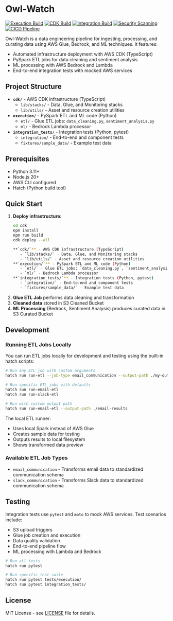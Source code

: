 # Owl-Watch

[![Execution Build](https://github.com/TheWinterShadow/Owl-Watch/actions/workflows/execution-build.yml/badge.svg)](https://github.com/TheWinterShadow/Owl-Watch/actions/workflows/execution-build.yml) [![CDK Build](https://github.com/TheWinterShadow/Owl-Watch/actions/workflows/cdk-build.yml/badge.svg)](https://github.com/TheWinterShadow/Owl-Watch/actions/workflows/cdk-build.yml) [![Integration Build](https://github.com/TheWinterShadow/Owl-Watch/actions/workflows/integration-build.yml/badge.svg)](https://github.com/TheWinterShadow/Owl-Watch/actions/workflows/integration-build.yml) [![Security Scanning](https://github.com/TheWinterShadow/Owl-Watch/actions/workflows/security-scanning.yml/badge.svg)](https://github.com/TheWinterShadow/Owl-Watch/actions/workflows/security-scanning.yml) [![CICD Pipeline](https://github.com/TheWinterShadow/Owl-Watch/actions/workflows/cicd-pipeline.yml/badge.svg)](https://github.com/TheWinterShadow/Owl-Watch/actions/workflows/cicd-pipeline.yml)


Owl-Watch is a data engineering pipeline for ingesting, processing, and curating data using AWS Glue, Bedrock, and ML techniques. It features:
- Automated infrastructure deployment with AWS CDK (TypeScript)
- PySpark ETL jobs for data cleaning and sentiment analysis
- ML processing with AWS Bedrock and Lambda
- End-to-end integration tests with mocked AWS services

## Project Structure

- **`cdk/`** - AWS CDK infrastructure (TypeScript)
   - `lib/stacks/` - Data, Glue, and Monitoring stacks
   - `lib/utils/` - Asset and resource creation utilities
- **`execution/`** - PySpark ETL and ML code (Python)
   - `etl/` - Glue ETL jobs: `data_cleaning.py`, `sentiment_analysis.py`
   - `ml/` - Bedrock Lambda processor
- **`integration_tests/`** - Integration tests (Python, pytest)
   - `integration/` - End-to-end and component tests
   - `fixtures/sample_data/` - Example test data

## Prerequisites

- Python 3.11+
- Node.js 20+
- AWS CLI configured
- Hatch (Python build tool)

## Quick Start

1. **Deploy infrastructure:**
   ```bash
   cd cdk
   npm install
   npm run build
   cdk deploy --all

   **`cdk/`** - AWS CDK infrastructure (TypeScript)
      - `lib/stacks/` - Data, Glue, and Monitoring stacks
      - `lib/utils/` - Asset and resource creation utilities
   **`execution/`** - PySpark ETL and ML code (Python)
      - `etl/` - Glue ETL jobs: `data_cleaning.py`, `sentiment_analysis.py`
      - `ml/` - Bedrock Lambda processor
   **`integration_tests/`** - Integration tests (Python, pytest)
      - `integration/` - End-to-end and component tests
      - `fixtures/sample_data/` - Example test data
2. **Glue ETL Job** performs data cleaning and transformation
3. **Cleaned data** stored in S3 Cleaned Bucket
4. **ML Processing** (Bedrock, Sentiment Analysis) produces curated data in S3 Curated Bucket

## Development

### Running ETL Jobs Locally

You can run ETL jobs locally for development and testing using the built-in hatch scripts:

```bash
# Run any ETL job with custom arguments
hatch run run-etl --job-type email_communication --output-path ./my-output

# Run specific ETL jobs with defaults
hatch run run-email-etl
hatch run run-slack-etl

# Run with custom output path
hatch run run-email-etl --output-path ./email-results
```

The local ETL runner:
- Uses local Spark instead of AWS Glue
- Creates sample data for testing
- Outputs results to local filesystem
- Shows transformed data preview

### Available ETL Job Types

- `email_communication` - Transforms email data to standardized communication schema
- `slack_communication` - Transforms Slack data to standardized communication schema

## Testing

Integration tests use `pytest` and `moto` to mock AWS services. Test scenarios include:
- S3 upload triggers
- Glue job creation and execution
- Data quality validation
- End-to-end pipeline flow
- ML processing with Lambda and Bedrock

```bash
# Run all tests
hatch run pytest

# Run specific test suite
hatch run pytest tests/execution/
hatch run pytest integration_tests/
```

## License

MIT License - see [LICENSE](LICENSE) file for details.
